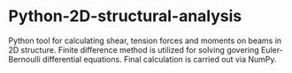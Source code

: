 # Python-2D-structural-analysis
Python tool for calculating shear, tension forces and moments on beams in 2D structure. Finite difference method is utilized for solving govering Euler-Bernoulli differential equations. Final calculation is carried out via NumPy.
